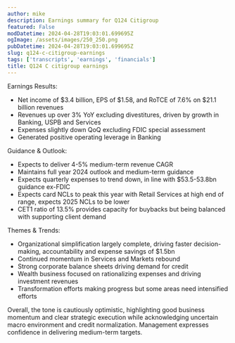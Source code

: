 ```yaml
---
author: mike
description: Earnings summary for Q124 Citigroup 
featured: False
modDatetime: 2024-04-28T19:03:01.699695Z
ogImage: /assets/images/250_250.png
pubDatetime: 2024-04-28T19:03:01.699695Z
slug: q124-c-citigroup-earnings
tags: ['transcripts', 'earnings', 'financials']
title: Q124 C citigroup earnings
---
```


Earnings Results:
- Net income of $3.4 billion, EPS of $1.58, and RoTCE of 7.6% on $21.1 billion revenues 
- Revenues up over 3% YoY excluding divestitures, driven by growth in Banking, USPB and Services
- Expenses slightly down QoQ excluding FDIC special assessment
- Generated positive operating leverage in Banking

Guidance & Outlook: 
- Expects to deliver 4-5% medium-term revenue CAGR
- Maintains full year 2024 outlook and medium-term guidance
- Expects quarterly expenses to trend down, in line with $53.5-53.8bn guidance ex-FDIC
- Expects card NCLs to peak this year with Retail Services at high end of range, expects 2025 NCLs to be lower  
- CET1 ratio of 13.5% provides capacity for buybacks but being balanced with supporting client demand

Themes & Trends:
- Organizational simplification largely complete, driving faster decision-making, accountability and expense savings of $1.5bn 
- Continued momentum in Services and Markets rebound 
- Strong corporate balance sheets driving demand for credit
- Wealth business focused on rationalizing expenses and driving investment revenues
- Transformation efforts making progress but some areas need intensified efforts

Overall, the tone is cautiously optimistic, highlighting good business momentum and clear strategic execution while acknowledging uncertain macro environment and credit normalization. Management expresses confidence in delivering medium-term targets.

